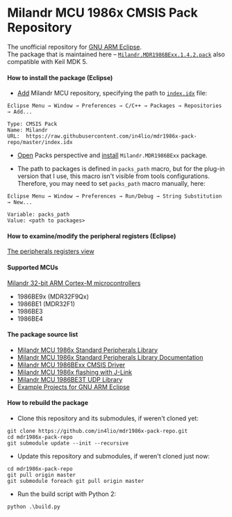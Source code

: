 # Milandr MCU 1986x CMSIS Pack Repository

The unofficial repository for [GNU ARM Eclipse](http://gnuarmeclipse.github.io/plugins/packs-manager/).<br>
The package that is maintained here – [`Milandr.MDR1986BExx.1.4.2.pack`](https://raw.githubusercontent.com/in4lio/mdr1986x-pack-repo/master/Milandr.MDR1986BExx.1.4.2.pack) also compatible with Keil MDK 5.

#### How to install the package (Eclipse)

- [Add](http://gnuarmeclipse.github.io/plugins/packs-manager/#configuration) Milandr MCU repository,
specifying the path to [`index.idx`](https://raw.githubusercontent.com/in4lio/mdr1986x-pack-repo/master/index.idx) file:
```
Eclipse Menu → Window → Preferences → C/C++ → Packages → Repositories → Add...

Type: CMSIS Pack
Name: Milandr
URL:  https://raw.githubusercontent.com/in4lio/mdr1986x-pack-repo/master/index.idx
```

- [Open](http://gnuarmeclipse.github.io/plugins/packs-manager/#the-packs-perspective) Packs perspective
and [install](http://gnuarmeclipse.github.io/plugins/packs-manager/#pack-install) `Milandr.MDR1986BExx` package.

- The path to packages is defined in `packs_path` macro, but for the plug-in version that I use,
this macro isn't visible from tools configurations. Therefore, you may need to set `packs_path` macro manually,
here:
```
Eclipse Menu → Window → Preferences → Run/Debug → String Substitution → New...

Variable: packs_path
Value: <path to packages>
```

#### How to examine/modify the peripheral registers (Eclipse)

[The peripherals registers view](http://gnuarmeclipse.github.io/debug/peripheral-registers/)

#### Supported MCUs

[Milandr 32-bit АRМ Cortex-М microcontrollers](http://ic.milandr.ru/products/mikrokontrollery_i_protsessory/32_razryadnye_mikrokontrollery/)

- 1986BE9x (MDR32F9Qx)
- 1986BE1 (MDR32F1)
- 1986BE3
- 1986BE4

#### The package source list

- [Milandr MCU 1986x Standard Peripherals Library](https://github.com/eldarkg/emdr1986x-std-per-lib)
- [Milandr MCU 1986x Standard Peripherals Library Documentation](https://github.com/eldarkg/emdr1986x-std-per-lib-doc)
- [Milandr MCU 1986BExx CMSIS Driver](https://github.com/in4lio/mdr1986x-pack-repo/tree/master/source/CMSIS_Driver)
- [Milandr MCU 1986x flashing with J-Link](https://github.com/in4lio/mdr1986x-JFlash)
- [Milandr MCU 1986BE3T UDP Library](https://github.com/in4lio/mdr1986x-pack-repo/tree/master/source/Example_Projects_Eclipse/1986BE3_UDP)
- [Example Projects for GNU ARM Eclipse](https://github.com/in4lio/mdr1986x-pack-repo/tree/master/source/Example_Projects_Eclipse)

#### How to rebuild the package

- Clone this repository and its submodules, if weren't cloned yet:

```
git clone https://github.com/in4lio/mdr1986x-pack-repo.git
cd mdr1986x-pack-repo
git submodule update --init --recursive
```

- Update this repository and submodules, if weren't cloned just now:

```
cd mdr1986x-pack-repo
git pull origin master
git submodule foreach git pull origin master
```

- Run the build script with Python 2:

```
python .\build.py
```
